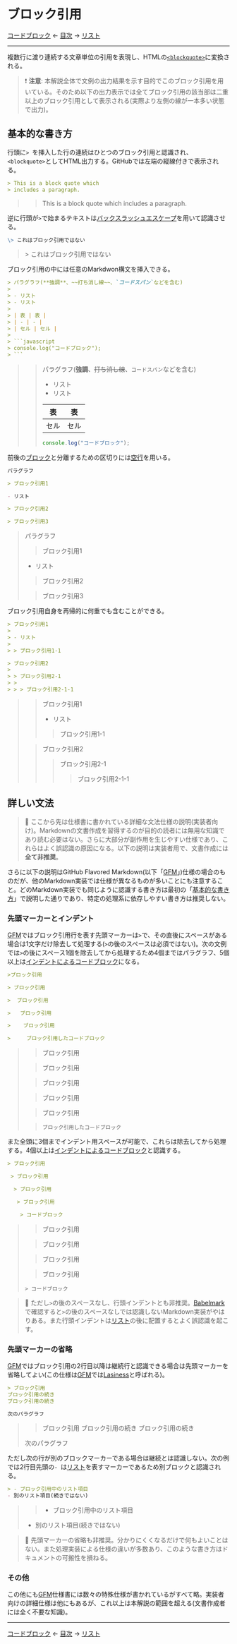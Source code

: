 # ブロック引用

[コードブロック]
← [目次] →
[リスト]

------------------------------------------------------------------------

複数行に渡り連続する文章単位の引用を表現し、HTMLの[`<blockquote>`](https://developer.mozilla.org/ja/docs/Web/HTML/Element/blockquote)に変換される。

> &#x2757;&#xFE0F; **注意**: 本解説全体で文例の出力結果を示す目的でこのブロック引用を用いている。そのため以下の出力表示では全てブロック引用の該当部は二重以上のブロック引用として表示される(実際より左側の線が一本多い状態で出力)。

## 基本的な書き方

行頭に`> `を挿入した行の連続はひとつのブロック引用と認識され、`<blockquote>`としてHTML出力する。GitHubでは左端の縦線付きで表示される。

```markdown
> This is a block quote which
> includes a paragraph.
```

> > This is a block quote which
> > includes a paragraph.

逆に行頭が`>`で始まるテキストは[バックスラッシュエスケープ]を用いて認識させる。

```markdown
\> これはブロック引用ではない
```

> \> これはブロック引用ではない

ブロック引用の中には任意のMarkdwon構文を挿入できる。

``````markdown
> パラグラフ(**強調**、~~打ち消し線~~、`コードスパン`などを含む)
> 
> - リスト
> - リスト
> 
> | 表 | 表 |
> | - | - |
> | セル | セル |
> 
> ```javascript
> console.log("コードブロック");
> ```
``````

> > パラグラフ(**強調**、~~打ち消し線~~、`コードスパン`などを含む)
> > 
> > - リスト
> > - リスト
> > 
> > | 表 | 表 |
> > | - | - |
> > | セル | セル |
> > 
> > ```javascript
> > console.log("コードブロック");
> > ```

前後の[ブロック]と分離するための区切りには[空行]を用いる。

```markdown
パラグラフ

> ブロック引用1

- リスト

> ブロック引用2

> ブロック引用3
```

> パラグラフ
> 
> > ブロック引用1
> 
> - リスト
> 
> > ブロック引用2
> 
> > ブロック引用3

ブロック引用自身を再帰的に何重でも含むことができる。

```markdown
> ブロック引用1
> 
> - リスト
> 
> > ブロック引用1-1

> ブロック引用2
> 
> > ブロック引用2-1
> > 
> > > ブロック引用2-1-1
```

> > ブロック引用1
> > 
> > - リスト
> > 
> > > ブロック引用1-1
> 
> > ブロック引用2
> > 
> > > ブロック引用2-1
> > > 
> > > > ブロック引用2-1-1

## 詳しい文法

> &#x1F6AB; ここから先は仕様書に書かれている詳細な文法仕様の説明(実装者向け)。Markdownの文書作成を習得するのが目的の読者には無用な知識であり読む必要はない。さらに大部分が副作用を生じやすい仕様であり、これらはよく誤認識の原因になる。以下の説明は実装者用で、文書作成には**全て非推奨**。

さらに以下の説明はGitHub Flavored Markdown(以下「[GFM]」)仕様の場合のものだが、他のMarkdown実装では仕様が異なるものが多いことにも注意すること。どのMarkdown実装でも同じように認識する書き方は最初の「[基本的な書き方](#基本的な書き方)」で説明した通りであり、特定の処理系に依存しやすい書き方は推奨しない。

### 先頭マーカーとインデント

[GFM]ではブロック引用行を表す先頭マーカーは`>`で、その直後にスペースがある場合は1文字だけ除去して処理する(`>`の後のスペースは必須ではない)。次の文例では`>`の後にスペース1個を除去してから処理するため4個まではパラグラフ、5個以上は[インデントによるコードブロック]になる。

```markdown
>ブロック引用

> ブロック引用

>  ブロック引用

>   ブロック引用

>    ブロック引用

>     ブロック引用したコードブロック
```

> >ブロック引用
> 
> > ブロック引用
> 
> >  ブロック引用
> 
> >   ブロック引用
> 
> >    ブロック引用
> 
> >     ブロック引用したコードブロック

また全頭に3個までインデント用スペースが可能で、これらは除去してから処理する。4個以上は[インデントによるコードブロック]と認識する。

```markdown
> ブロック引用

 > ブロック引用

  > ブロック引用

   > ブロック引用

    > コードブロック
```

> > ブロック引用
> 
>  > ブロック引用
> 
>   > ブロック引用
> 
>    > ブロック引用
> 
>     > コードブロック

> &#x1F6AB; ただし`>`の後のスペースなし、行頭インデントとも非推奨。[Babelmark](https://babelmark.github.io/?text=%3EABCDEF)で確認すると`>`の後のスペースなしでは認識しないMarkdown実装がやはりある。また行頭インデントは[リスト]の後に配置するとよく誤認識を起こす。

### 先頭マーカーの省略

[GFM]ではブロック引用の2行目以降は継続行と認識できる場合は先頭マーカーを省略してよい(この仕様は[GFM]では[Lasiness](https://github.github.com/gfm/#block-quotes)と呼ばれる)。

```markdown
> ブロック引用
ブロック引用の続き
ブロック引用の続き

次のパラグラフ
```

> > ブロック引用
> ブロック引用の続き
> ブロック引用の続き
> 
> 次のパラグラフ

ただし次の行が別のブロックマーカーである場合は継続とは認識しない。次の例では2行目先頭の`- `は[リスト]を表すマーカーであるため別ブロックと認識される。

```markdown
> - ブロック引用中のリスト項目
- 別のリスト項目(続きではない)
```

> > - ブロック引用中のリスト項目
> - 別のリスト項目(続きではない)

> &#x1F6AB; 先頭マーカーの省略も非推奨。分かりにくくなるだけで何もよいことはない。また処理実装による仕様の違いが多数あり、このような書き方はドキュメントの可搬性を損ねる。

### その他

この他にも[GFM]仕様書には数々の特殊仕様が書かれているがすべて略。実装者向けの詳細仕様は他にもあるが、これ以上は本解説の範囲を超える(文書作成者には全く不要な知識)。

------------------------------------------------------------------------

[コードブロック]
← [目次] →
[リスト]

[GFM]: github-flavored-markdown.md
[インデントによるコードブロック]: code-blocks.md#インデントによるコードブロック
[コードブロック]: code-blocks.md
[バックスラッシュエスケープ]: characters.md#バックスラッシュエスケープ
[ブロック]: blocks.md
[リスト]: lists.md
[空行]: characters.md#空行
[目次]: index.md#block-quotes
